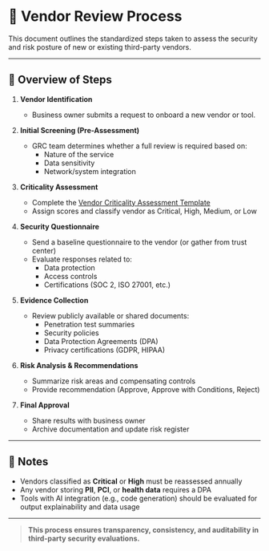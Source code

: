 # 🔄 Vendor Review Process

This document outlines the standardized steps taken to assess the security and risk posture of new or existing third-party vendors.

---

## 🧭 Overview of Steps

1. **Vendor Identification**
   - Business owner submits a request to onboard a new vendor or tool.

2. **Initial Screening (Pre-Assessment)**
   - GRC team determines whether a full review is required based on:
     - Nature of the service
     - Data sensitivity
     - Network/system integration

3. **Criticality Assessment**
   - Complete the [Vendor Criticality Assessment Template](../templates/vendor-criticality-assessment-template.xlsx)
   - Assign scores and classify vendor as Critical, High, Medium, or Low

4. **Security Questionnaire**
   - Send a baseline questionnaire to the vendor (or gather from trust center)
   - Evaluate responses related to:
     - Data protection
     - Access controls
     - Certifications (SOC 2, ISO 27001, etc.)

5. **Evidence Collection**
   - Review publicly available or shared documents:
     - Penetration test summaries
     - Security policies
     - Data Protection Agreements (DPA)
     - Privacy certifications (GDPR, HIPAA)

6. **Risk Analysis & Recommendations**
   - Summarize risk areas and compensating controls
   - Provide recommendation (Approve, Approve with Conditions, Reject)

7. **Final Approval**
   - Share results with business owner
   - Archive documentation and update risk register

---

## 📌 Notes

- Vendors classified as **Critical** or **High** must be reassessed annually
- Any vendor storing **PII**, **PCI**, or **health data** requires a DPA
- Tools with AI integration (e.g., code generation) should be evaluated for output explainability and data usage

---

> **This process ensures transparency, consistency, and auditability in third-party security evaluations.**
